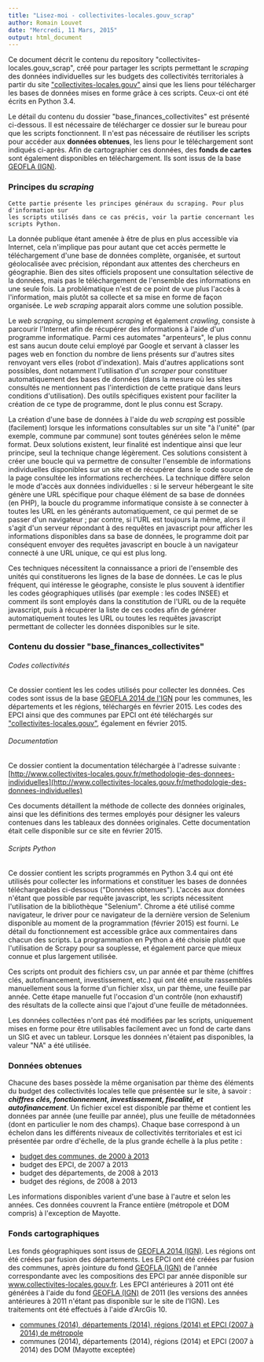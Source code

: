 ```yaml
---
title: "Lisez-moi - collectivites-locales.gouv_scrap"
author: Romain Louvet
date: "Mercredi, 11 Mars, 2015"
output: html_document
---
```


Ce document décrit le contenu du repository "collectivites-locales.gouv_scrap", créé pour partager les scripts permettant le *scraping* des données individuelles sur les budgets des collectivités territoriales à partir du site ["collectivites-locales.gouv"](http://www.collectivites-locales.gouv.fr/) ainsi que les liens pour télécharger les bases de données mises en forme grâce à ces scripts. Ceux-ci ont été écrits en Python 3.4.

Le détail du contenu du dossier "base_finances_collectivites" est présenté ci-dessous. Il est nécessaire de télécharger ce dossier sur le bureau pour que les scripts fonctionnent. Il n'est pas nécessaire de réutiliser les scripts pour accéder aux **données obtenues**, les liens pour le téléchargement sont indiqués ci-après. Afin de cartographier ces données, des **fonds de cartes** sont également disponibles en téléchargement. Ils sont issus de la base [GEOFLA (IGN)](http://professionnels.ign.fr/geofla).

### Principes du *scraping*

```
Cette partie présente les principes généraux du scraping. Pour plus d'information sur 
les scripts utilisés dans ce cas précis, voir la partie concernant les scripts Python.
```

La donnée publique étant amenée à être de plus en plus accessible via Internet, cela n'implique pas pour autant que cet accès permette le téléchargement d'une base de données complète, organisée, et surtout géolocalisée avec précision, répondant aux attentes des chercheurs en géographie. Bien des sites officiels proposent une consultation sélective de la données, mais pas le téléchargement de l'ensemble des informations en une seule fois. La problématique n'est de ce point de vue plus l'accès à l'information, mais plutôt sa collecte et sa mise en forme de façon organisée. Le *web scraping* apparait alors comme une solution possible.

Le *web scraping*, ou simplement *scraping* et également *crawling*, consiste à parcourir l'Internet afin de récupérer des informations à l'aide d'un programme informatique. Parmi ces automates "arpenteurs", le plus connu est sans aucun doute celui employé par Google et servant à classer les pages web en fonction du nombre de liens présents sur d'autres sites renvoyant vers elles (robot d'indexation). Mais d'autres applications sont possibles, dont notamment l'utilisation d'un *scraper* pour constituer automatiquement des bases de données (dans la mesure où les sites consultés ne mentionnent pas l'interdiction de cette pratique dans leurs conditions d'utilisation). Des outils spécifiques existent pour faciliter la création de ce type de programme, dont le plus connu est Scrapy.

La création d'une base de données à l'aide du *web scraping* est possible (facilement) lorsque les informations consultables sur un site "à l'unité" (par exemple, commune par commune) sont toutes générées selon le même format. Deux solutions existent, leur finalité est indentique ainsi que leur principe, seul la technique change légèrement. Ces solutions consistent à créer une boucle qui va permettre de consulter l'ensemble de informations individuelles disponibles sur un site et de récupérer dans le code source de la page consultée les informations recherchées. La technique diffère selon le mode d'accès aux données individuelles : si le serveur hébergeant le site génère une URL spécifique pour chaque élément de sa base de données (en PHP), la boucle du programme informatique consiste à se connecter à toutes les URL en les générants automatiquement, ce qui permet de se passer d'un navigateur ; par contre, si l'URL est toujours la même, alors il s'agit d'un serveur répondant à des requêtes en javascript pour afficher les informations disponibles dans sa base de données, le programme doit par conséquent envoyer des requêtes javascript en boucle à un navigateur connecté à une URL unique, ce qui est plus long.

Ces techniques nécessitent la connaissance a priori de l'ensemble des unités qui constituerons les lignes de la base de données. Le cas le plus fréquent, qui intéresse le géographe, consiste le plus souvent à identifier les codes géographiques utilisés (par exemple : les codes INSEE) et comment ils sont employés dans la constitution de l'URL ou de la requête javascript, puis à récupérer la liste de ces codes afin de générer automatiquement toutes les URL ou toutes les requêtes javascript permettant de collecter les données disponibles sur le site.

### Contenu du dossier "base_finances_collectivites"

###### Codes collectivités

Ce dossier contient les les codes utilisés pour collecter les données. Ces codes sont issus de la base [GEOFLA 2014 de l'IGN](http://professionnels.ign.fr/geofla) pour les communes, les départements et les régions, téléchargés en février 2015. Les codes des EPCI ainsi que des communes par EPCI ont été téléchargés sur ["collectivites-locales.gouv"](http://www.collectivites-locales.gouv.fr/), également en février 2015.

###### Documentation

Ce dossier contient la documentation téléchargée à l'adresse suivante : [http://www.collectivites-locales.gouv.fr/methodologie-des-donnees-individuelles](http://www.collectivites-locales.gouv.fr/methodologie-des-donnees-individuelles)

Ces documents détaillent la méthode de collecte des données originales, ainsi que les définitions des termes employés pour désigner les valeurs contenues dans les tableaux des données originales. Cette documentation était celle disponible sur ce site en février 2015.

###### Scripts Python

Ce dossier contient les scripts programmés en Python 3.4 qui ont été utilisés pour collecter les informations et constituer les bases de données téléchargeables ci-dessous ("Données obtenues"). L'accès aux données n'étant que possible par requête javascript, les scripts nécessitent l'utilisation de la bibliothèque "Selenium". Chrome a été utilisé comme navigateur, le driver pour ce navigateur de la dernière version de Selenium disponible au moment de la programmation (février 2015) est fourni. Le détail du fonctionnement est accessible grâce aux commentaires dans chacun des scripts. La programmation en Python a été choisie plutôt que l'utilisation de Scrapy pour sa souplesse, et également parce que mieux connue et plus largement utilisée.

Ces scripts ont produit des fichiers csv, un par année et par thème (chiffres clés, autofinancement, investissement, etc.) qui ont été ensuite rassemblés manuellement sous la forme d'un fichier xlsx, un par thème, une feuille par année. Cette étape manuelle fut l'occasion d'un contrôle (non exhaustif) des résultats de la collecte ainsi que l'ajout d'une feuille de métadonnées.

Les données collectées n'ont pas été modifiées par les scripts, uniquement mises en forme pour être utilisables facilement avec un fond de carte dans un SIG et avec un tableur. Lorsque les données n'étaient pas disponibles, la valeur "NA" a été utilisée.

### Données obtenues

Chacune des bases possède la même organisation par thème des éléments du budget des collectivités locales telle que présentée sur le site, à savoir : ***chiffres clés, fonctionnement, investissement, fiscalité, et autofinancement***. Un fichier excel est disponible par thème et contient les données par année (une feuille par année), plus une feuille de métadonnées (dont en particulier le nom des champs). Chaque base correspond à un échelon dans les différents niveaux de collectivités territoriales et est ici présentée par ordre d'échelle, de la plus grande échelle à la plus petite :

- [budget des communes, de 2000 à 2013](https://www.dropbox.com/s/bob2cr8mhnfwb4v/coll_loc_comm2000_2013.7z?dl=0)
- budget des EPCI, de 2007 à 2013
- budget des départements, de 2008 à 2013
- budget des régions, de 2008 à 2013

Les informations disponibles varient d'une base à l'autre et selon les années. Ces données couvrent la France entière (métropole et DOM compris) à l'exception de Mayotte.

### Fonds cartographiques

Les fonds géographiques sont issus de [GEOFLA 2014 (IGN)](http://professionnels.ign.fr/geofla). Les régions ont été créées par fusion des départements. Les EPCI ont été créées par fusion des communes, après jointure du fond [GEOFLA (IGN)](http://professionnels.ign.fr/geofla) de l'année correspondante avec les compositions des EPCI par année disponible sur www.collectivites-locales.gouv.fr. Les EPCI antérieures à 2011 ont été générées à l'aide du fond [GEOFLA (IGN)](http://professionnels.ign.fr/geofla) de 2011 (les versions des années antérieures à 2011 n'étant pas disponible sur le site de l'IGN). Les traitements ont été effectués à l'aide d'ArcGis 10.

- [communes (2014), départements (2014), régions (2014) et EPCI (2007 à 2014) de métropole](https://www.dropbox.com/s/0pmx33mzzempu43/base_fi_coll_carto_metropole.7z?dl=0)
- communes (2014), départements (2014), régions (2014) et EPCI (2007 à 2014) des DOM (Mayotte exceptée)
